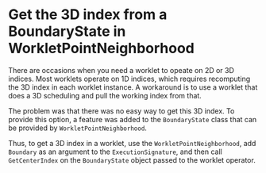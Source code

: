 # Get the 3D index from a BoundaryState in WorkletPointNeighborhood

There are occasions when you need a worklet to opeate on 2D or 3D indices.
Most worklets operate on 1D indices, which requires recomputing the 3D
index in each worklet instance. A workaround is to use a worklet that does
a 3D scheduling and pull the working index from that.

The problem was that there was no easy way to get this 3D index. To provide
this option, a feature was added to the `BoundaryState` class that can be
provided by `WorkletPointNeighborhood`.

Thus, to get a 3D index in a worklet, use the `WorkletPointNeighborhood`,
add `Boundary` as an argument to the `ExecutionSignature`, and then call
`GetCenterIndex` on the `BoundaryState` object passed to the worklet
operator.
